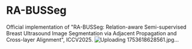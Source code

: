 # RA-BUSSeg
Official implementation of "RA-BUSSeg: Relation-aware Semi-supervised Breast Ultrasound Image Segmentation via Adjacent Propagation and Cross-layer Alignment", ICCV2025.
![Uploading 1753618628561.jpg…]()
